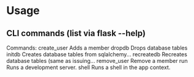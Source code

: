 # Usage

## CLI commands (list via flask --help)

Commands:
  create_user  Adds a member
  dropdb       Drops database tables
  initdb       Creates database tables from sqlalchemy...
  recreatedb   Recreates database tables (same as issuing...
  remove_user  Remove a member
  run          Runs a development server.
  shell        Runs a shell in the app context.

